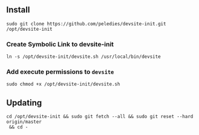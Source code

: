 ## Install

```
sudo git clone https://github.com/peledies/devsite-init.git /opt/devsite-init
```

### Create Symbolic Link to devsite-init
```
ln -s /opt/devsite-init/devsite.sh /usr/local/bin/devsite
```

### Add execute permissions to `devsite`
```
sudo chmod +x /opt/devsite-init/devsite.sh 
```

## Updating

```
cd /opt/devsite-init && sudo git fetch --all && sudo git reset --hard origin/master
 && cd -
```